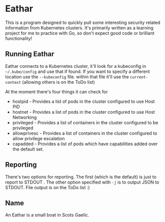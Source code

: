 # Eathar

This is a program designed to quickly pull some interesting security related information from Kubernetes clusters. It's primarily written as a learning project for me to practice with Go, so don't expect good code or brilliant functionality!

## Running Eathar

Eathar connects to a Kubernetes cluster, it'll look for a kubeconfig in `~/.kube/config` and use that if found. If you want to specify a different location use the `--kubeconfig` file. within that file it'll use the `current-context` (allowing others is on the ToDo list)

At the moment there's four things it can check for

- hostpid - Provides a list of pods in the cluster configured to use Host PID
- hostnet - Provides a list of pods in the cluster configured to use Host Networking
- privileged - Provides a list of containers in the cluster configured to be privileged
- allowprivesc - Provides a list of containers in the cluster configured to allow privilege escalation
- capadded - Provides a list of pods which have capabilities added over the default set.

## Reporting

There's two options for reporting. The first (which is the default) is just to report to STDOUT . The other option specified with `-j` is to output JSON to STDOUT. File output is on the ToDo list :)

## Name

An Eathar is a small boat in Scots Gaelic.